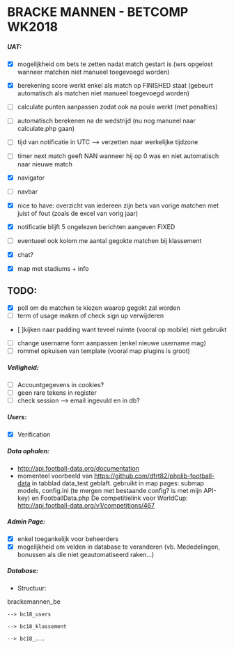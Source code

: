 ﻿# BRACKE MANNEN - BETCOMP WK2018

##### UAT:

- [x] mogelijkheid om bets te zetten nadat match gestart is (wrs opgelost wanneer matchen niet manueel toegevoegd worden)
- [x] berekening score werkt enkel als match op FINISHED staat (gebeurt automatisch als matchen niet manueel toegevoegd worden)
- [ ] calculate punten aanpassen zodat ook na poule werkt (met penalties)
- [ ] automatisch berekenen na de wedstrijd (nu nog manueel naar calculate.php gaan)
- [ ] tijd van notificatie in UTC --> verzetten naar werkelijke tijdzone
- [ ] timer next match geeft NAN wanneer hij op 0 was en niet automatisch naar nieuwe match
- [x] navigator
- [ ] navbar 
- [x] nice to have: overzicht van iedereen zijn bets van vorige matchen met juist of fout (zoals de excel van vorig jaar)
- [x] notificatie blijft 5 ongelezen berichten aangeven FIXED
- [ ] eventueel ook kolom me aantal gegokte matchen bij klassement
- [x] chat?  
- [x] map met stadiums + info



## TODO:

- [x] poll om de matchen te kiezen waarop gegokt zal worden
- [ ] term of usage maken of check sign up verwijderen
- [ ]kijken naar padding want teveel ruimte (vooral op mobile) niet gebruikt
- [ ] change username form aanpassen (enkel nieuwe username mag)
- [ ] rommel opkuisen van template (vooral map plugins is groot)

##### Veiligheid:

- [ ] Accountgegevens in cookies?
- [ ] geen rare tekens in register
- [ ] check session --> email ingevuld en in db? 

##### Users:

- [x] Verification

##### Data ophalen:

- http://api.football-data.org/documentation
- momenteel voorbeeld van https://github.com/dfrt82/phplib-football-data in tabblad data_test geblaft.
  gebruikt in map pages: submap models, config.ini (te mergen met bestaande config? is met mijn API-key) en FootballData.php
  De competitielink voor WorldCup: http://api.football-data.org/v1/competitions/467
  
##### Admin Page:

- [x] enkel toegankelijk voor beheerders
- [x] mogelijkheid om velden in database te veranderen (vb. Mededelingen, bonussen als die niet geautomatiseerd raken...)

##### Database:

- Structuur:

 brackemannen_be
 
    --> bc18_users
	
    --> bc18_klassement
	
    --> bc18_...





	
